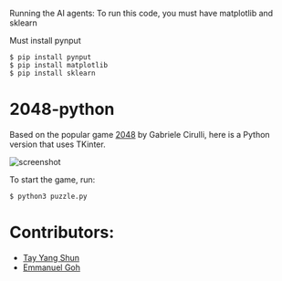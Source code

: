 Running the AI agents:
To run this code, you must have matplotlib and sklearn

Must install pynput
    
    $ pip install pynput
    $ pip install matplotlib
    $ pip install sklearn

2048-python
===========

Based on the popular game [2048](https://github.com/gabrielecirulli/2048) by Gabriele Cirulli, here is a Python version that uses TKinter. 

![screenshot](img/screenshot.png)

To start the game, run:
    
    $ python3 puzzle.py


Contributors:
==

- [Tay Yang Shun](http://github.com/yangshun)
- [Emmanuel Goh](http://github.com/emman27)
